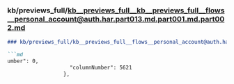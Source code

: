### kb/previews_full/kb__previews_full__kb__previews_full__flows__personal_account@auth.har.part013.md.part001.md.part002.md

```md
### kb/previews_full/kb__previews_full__flows__personal_account@auth.har.part013.md.part001.md (part 002)

```md
umber": 0,
                    "columnNumber": 5621
                  },
          
```

```

```
